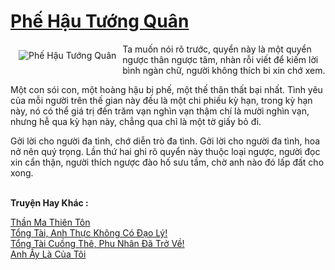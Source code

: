 <a href="https://utruyen.com/phe-hau-tuong-quan/3953/" title="Phế Hậu Tướng Quân"><h1>Phế Hậu Tướng Quân</h1></a><div style="display:table"><img align="right" style="float: left; padding: 10px;" src="https://utruyen.com/images/story/200x260/phe-hau-tuong-quan.jpg" alt="Phế Hậu Tướng Quân">Ta muốn nói rõ trước, quyển này là một quyển ngược thân ngược tâm, nhàn rỗi viết để kiếm lời bình ngàn chữ, người không thích bi xin chớ xem.<p></p>Một con sói con, một hoàng hậu bị phế, một thế thân thất bại nhất. Tình yêu của mỗi người trên thế gian này đều là một chi phiếu kỳ hạn, trong kỳ hạn này, nó có thể giá trị đến trăm vạn nghìn vạn thậm chí là mười nghìn vạn, nhưng hễ qua kỳ hạn này, chẳng qua chỉ là một tờ giấy bỏ đi.<p></p>Gởi lời cho người đa tình, chớ diễn trò đa tình. Gởi lời cho người đa tình, hoa nở nên quý trọng. Lần thứ hai ghi rõ quyển này thuộc loại ngược, người đọc xin cẩn thận, người thích ngược đào hố sưu tầm, chờ anh nào đó lấp đất cho xong.</div><p><br><b>Truyện Hay Khác :</b></p><a href="https://utruyen.com/than-ma-thien-ton/9620/" alt="Thần Ma Thiên Tôn">Thần Ma Thiên Tôn</a><br/><a href="https://github.com/quanluxury/ngontinhhot/tree/master/truyenhay/19074/" alt="Tổng Tài, Anh Thực Không Có Đạo Lý!">Tổng Tài, Anh Thực Không Có Đạo Lý!</a><br/><a href="https://github.com/quanluxury/truyenhot/tree/master/truyenhay/19073/" alt="Tổng Tài Cuồng Thê, Phu Nhân Đã Trở Về!">Tổng Tài Cuồng Thê, Phu Nhân Đã Trở Về!</a><br/><a href="https://github.com/quanluxury/truyenhot/tree/master/truyenhay/18177/" alt="Anh Ấy Là Của Tôi">Anh Ấy Là Của Tôi</a><br/>